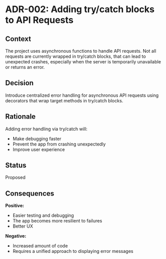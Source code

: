 # ADR-002: Adding try/catch blocks to API Requests

## Context  
The project uses asynchronous functions to handle API requests. Not all requests are currently wrapped in try/catch blocks, that can lead to unexpected crashes, especially when the server is temporarily unavailable or returns an error.

## Decision  
Introduce centralized error handling for asynchronous API requests using decorators that wrap target methods in try/catch blocks.

## Rationale  
Adding error handling via try/catch will:
- Make debugging faster
- Prevent the app from crashing unexpectedly
- Improve user experience

## Status  
Proposed

## Consequences  
**Positive:**
- Easier testing and debugging  
- The app becomes more resilient to failures  
- Better UX

**Negative:**
- Increased amount of code  
- Requires a unified approach to displaying error messages
